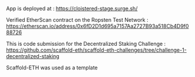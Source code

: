 App is deployed at : 
https://cloistered-stage.surge.sh/

Verified EtherScan contract on the Ropsten Test Network : https://etherscan.io/address/0x6fD2D1d695a7157Aa2727B93a518Cb4D9f088726

This is code submission for the Decentralized Staking Challenge : https://github.com/scaffold-eth/scaffold-eth-challenges/tree/challenge-1-decentralized-staking

Scaffold-ETH was used as a template
